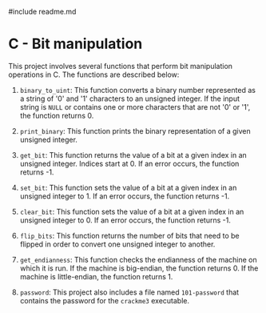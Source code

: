 #include readme.md

# C - Bit manipulation

This project involves several functions that perform bit manipulation operations in C. The functions are described below:

1. `binary_to_uint`: This function converts a binary number represented as a string of '0' and '1' characters to an unsigned integer. If the input string is `NULL` or contains one or more characters that are not '0' or '1', the function returns 0.

2. `print_binary`: This function prints the binary representation of a given unsigned integer.

3. `get_bit`: This function returns the value of a bit at a given index in an unsigned integer. Indices start at 0. If an error occurs, the function returns -1.

4. `set_bit`: This function sets the value of a bit at a given index in an unsigned integer to 1. If an error occurs, the function returns -1.

5. `clear_bit`: This function sets the value of a bit at a given index in an unsigned integer to 0. If an error occurs, the function returns -1.

6. `flip_bits`: This function returns the number of bits that need to be flipped in order to convert one unsigned integer to another.

7. `get_endianness`: This function checks the endianness of the machine on which it is run. If the machine is big-endian, the function returns 0. If the machine is little-endian, the function returns 1.

8. `password`: This project also includes a file named `101-password` that contains the password for the `crackme3` executable.

